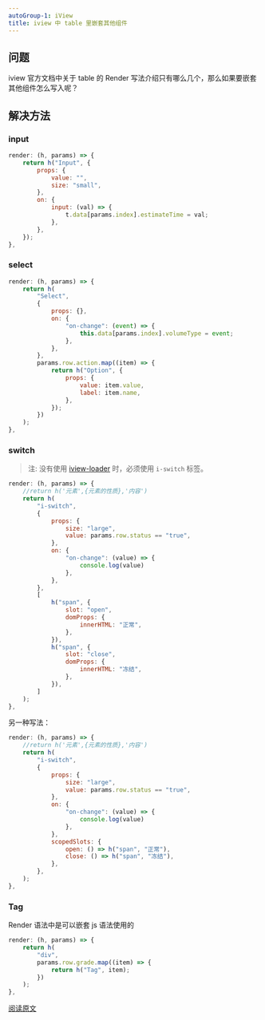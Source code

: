 ```yaml
---
autoGroup-1: iView
title: iview 中 table 里嵌套其他组件
---
```


## 问题

iview 官方文档中关于 table 的 Render 写法介绍只有哪么几个，那么如果要嵌套其他组件怎么写入呢？

## 解决方法

### input

```js
render: (h, params) => {
	return h("Input", {
		props: {
			value: "",
			size: "small",
		},
		on: {
			input: (val) => {
				t.data[params.index].estimateTime = val;
			},
		},
	});
},
```

### select

```js
render: (h, params) => {
	return h(
		"Select",
		{
			props: {},
			on: {
				"on-change": (event) => {
					this.data[params.index].volumeType = event;
				},
			},
		},
		params.row.action.map((item) => {
			return h("Option", {
				props: {
					value: item.value,
					label: item.name,
				},
			});
		})
	);
},
```

### switch

> 注: 没有使用 [iview-loader](https://www.iviewui.com/docs/guide/iview-loader) 时，必须使用 `i-switch` 标签。

```js
render: (h, params) => {
	//return h('元素',{元素的性质},'内容')
	return h(
		"i-switch",
		{
			props: {
				size: "large",
				value: params.row.status == "true",
			},
			on: {
				"on-change": (value) => {
					console.log(value)
				},
			},
		},
		[
			h("span", {
				slot: "open",
				domProps: {
					innerHTML: "正常",
				},
			}),
			h("span", {
				slot: "close",
				domProps: {
					innerHTML: "冻结",
				},
			}),
		]
	);
},
```

另一种写法：

```js
render: (h, params) => {
	//return h('元素',{元素的性质},'内容')
	return h(
		"i-switch",
		{
			props: {
				size: "large",
				value: params.row.status == "true",
			},
			on: {
				"on-change": (value) => {
					console.log(value)
				},
			},
			scopedSlots: {
				open: () => h("span", "正常"),
				close: () => h("span", "冻结"),
			},
		},
	);
},
```

### Tag

Render 语法中是可以嵌套 js 语法使用的

```js
render: (h, params) => {
	return h(
		"div",
		params.row.grade.map((item) => {
			return h("Tag", item);
		})
	);
},
```

[阅读原文](https://blog.csdn.net/weixin_42981419/article/details/86162561)